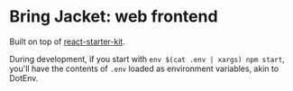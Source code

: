 # Bring Jacket: web frontend

Built on top of [react-starter-kit](https://github.com/kriasoft/react-starter-kit).

During development, if you start with `env $(cat .env | xargs) npm start`, you'll have the contents of `.env` loaded as environment variables, akin to DotEnv.
